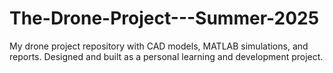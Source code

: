 # The-Drone-Project---Summer-2025
My drone project repository with CAD models, MATLAB simulations, and reports. Designed and built as a personal learning and development project.
